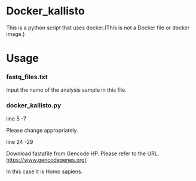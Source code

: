 # Docker_kallisto
This is a python script that uses docker.(This is not a Docker file or docker image.)

# Usage 
### fastq_files.txt
Input the name of the analysis sample in this file.

### docker_kallisto.py
line 5 -7 

Please change appropriately.

line 24 -29

Download fastafile from Gencode HP.
Please refer to the URL. https://www.gencodegenes.org/

In this case it is Homo sapiens.


